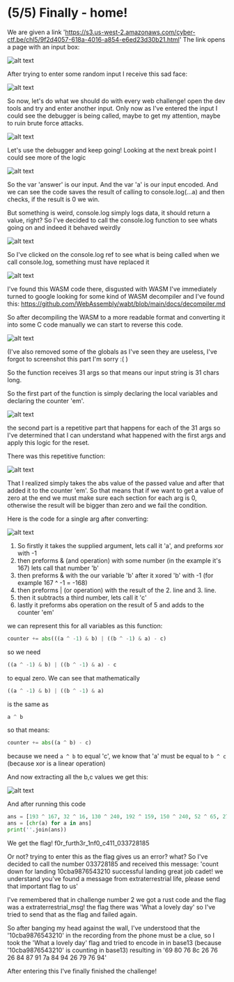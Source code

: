 # (5/5) Finally - home!

We are given a link 'https://s3.us-west-2.amazonaws.com/cyber-ctf.be/chl5/9f2d4057-618a-4016-a854-e6ed23d30b21.html'
The link opens a page with an input box:

![alt text](https://raw.githubusercontent.com/GabiCtrlZ/ch5-cyberark/main/pictures/landing.png)

After trying to enter some random input I receive this sad face:

![alt text](https://raw.githubusercontent.com/GabiCtrlZ/ch5-cyberark/main/pictures/sad-face.png)

So now, let's do what we should do with every web challenge! open the dev tools and try and enter another input.
Only now as I've entered the input I could see the debugger is being called, maybe to get my attention, maybe to ruin brute force attacks.

![alt text](https://raw.githubusercontent.com/GabiCtrlZ/ch5-cyberark/main/pictures/dev-tools.png)

Let's use the debugger and keep going!
Looking at the next break point I could see more of the logic

![alt text](https://raw.githubusercontent.com/GabiCtrlZ/ch5-cyberark/main/pictures/dev-tools-more.png)

So the var 'answer' is our input.
And the var 'a' is our input encoded.
And we can see the code saves the result of calling to console.log(...a) and then checks, if the result is 0 we win.

But something is weird, console.log simply logs data, it should return a value, right?
So I've decided to call the console.log function to see whats going on and indeed it behaved weirdly

![alt text](https://raw.githubusercontent.com/GabiCtrlZ/ch5-cyberark/main/pictures/checking-the-console.png)

So I've clicked on the console.log ref to see what is being called when we call console.log, something must have replaced it

![alt text](https://raw.githubusercontent.com/GabiCtrlZ/ch5-cyberark/main/pictures/console-impostor.png)

I've found this WASM code there, disgusted with WASM I've immediately turned to google looking for some kind of WASM decompiler and I've found this:
https://github.com/WebAssembly/wabt/blob/main/docs/decompiler.md

So after decompiling the WASM to a more readable format and converting it into some C code manually we can start to reverse this code.

![alt text](https://raw.githubusercontent.com/GabiCtrlZ/ch5-cyberark/main/pictures/code-example.png)

(I've also removed some of the globals as I've seen they are useless, I've forgot to screenshot this part I'm sorry :( )

So the function receives 31 args so that means our input string is 31 chars long.

So the first part of the function is simply declaring the local variables and declaring the counter 'em'.

![alt text](https://raw.githubusercontent.com/GabiCtrlZ/ch5-cyberark/main/pictures/declaring-vars.png)

the second part is a repetitive part that happens for each of the 31 args so I've determined that I can understand what happened with the first args
and apply this logic for the reset.

There was this repetitive function:

![alt text](https://raw.githubusercontent.com/GabiCtrlZ/ch5-cyberark/main/pictures/abs.png)

That I realized simply takes the abs value of the passed value and after that added it to the counter 'em'.
So that means that if we want to get a value of zero at the end we must make sure each section for each arg is 0, otherwise the result will be bigger than zero
and we fail the condition.

Here is the code for a single arg after converting:

![alt text](https://raw.githubusercontent.com/GabiCtrlZ/ch5-cyberark/main/pictures/arg-code.png)

1. So firstly it takes the supplied argument, lets call it 'a', and preforms xor with -1
2. then preforms & (and operation) with some number (in the example it's 167) lets call that number 'b'
3. then preforms & with the our variable 'b' after it xored 'b' with -1 (for example 167 ^ -1 = -168)
4. then preforms | (or operation) with the result of the 2. line and 3. line.
5. then it subtracts a third number, lets call it 'c'
6. lastly it preforms abs operation on the result of 5 and adds to the counter 'em'

we can represent this for all variables as this function:
```python
counter += abs(((a ^ -1) & b) | ((b ^ -1) & a) - c)
```
so we need 
```python
((a ^ -1) & b) | ((b ^ -1) & a) - c
```
to equal zero.
We can see that mathematically 
```python
((a ^ -1) & b) | ((b ^ -1) & a)
```
is the same as
```python
a ^ b
```
so that means:
```python
counter += abs((a ^ b) - c)
```
because we need ```a ^ b``` to equal 'c', we know that 'a' must be equal to ```b ^ c``` (because xor is a linear operation)

And now extracting all the b,c values we get this:

![alt text](https://raw.githubusercontent.com/GabiCtrlZ/ch5-cyberark/main/pictures/values.png)

And after running this code

```python
ans = [193 ^ 167, 32 ^ 16, 130 ^ 240, 192 ^ 159, 150 ^ 240, 52 ^ 65, 27 ^ 105, 69 ^ 49, 31 ^ 119, 63 ^ 12, 160 ^ 210, 51 ^ 108, 137 ^ 184, 133 ^ 235, 16 ^ 118, 4 ^ 52, 138 ^ 213, 102 ^ 5, 95 ^ 107, 91 ^ 106, 148 ^ 165, 83 ^ 12, 134 ^ 182, 239 ^ 220, 191 ^ 140, 162 ^ 149, 32 ^ 18, 144 ^ 168, 219 ^ 234, 149 ^ 173, 18 ^ 39]
ans = [chr(a) for a in ans]
print(''.join(ans))
```

We get the flag! f0r_furth3r_1nf0_c411_033728185

Or not? trying to enter this as the flag gives us an error? what?
So I've decided to call the number 033728185 and received this message:
'count down for landing 10cba9876543210 successful landing great job cadet! we understand you've found a message from extraterrestrial life,
please send that important flag to us'

I've remembered that in challenge number 2 we got a rust code and the flag was a extraterrestrial_msg! the flag there was 'What a lovely day'
so I've tried to send that as the flag and failed again.

So after banging my head against the wall, I've understood that the '10cba9876543210' in the recording from the phone must be a clue, so I took the 'What a lovely day' flag
and tried to encode in in base13 (because '10cba9876543210' is counting in base13) resulting in '69 80 76 8c 26 76 26 84 87 91 7a 84 94 26 79 76 94'

After entering this I've finally finished the challenge!